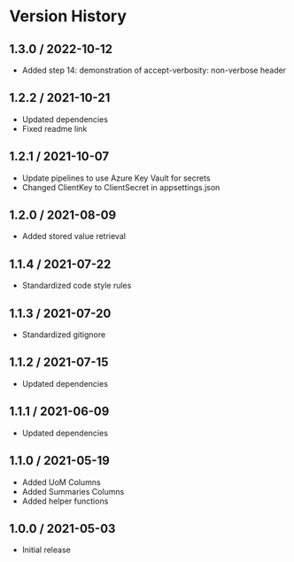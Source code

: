 # Version History

## 1.3.0 / 2022-10-12

- Added step 14: demonstration of accept-verbosity: non-verbose header

## 1.2.2 / 2021-10-21

- Updated dependencies
- Fixed readme link

## 1.2.1 / 2021-10-07

- Update pipelines to use Azure Key Vault for secrets
- Changed ClientKey to ClientSecret in appsettings.json

## 1.2.0 / 2021-08-09

- Added stored value retrieval

## 1.1.4 / 2021-07-22

- Standardized code style rules

## 1.1.3 / 2021-07-20

- Standardized gitignore

## 1.1.2 / 2021-07-15

- Updated dependencies

## 1.1.1 / 2021-06-09

- Updated dependencies

## 1.1.0 / 2021-05-19

- Added UoM Columns
- Added Summaries Columns
- Added helper functions

## 1.0.0 / 2021-05-03

- Initial release
